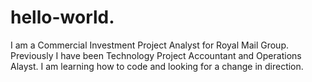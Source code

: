 # hello-world.
I am a Commercial Investment Project Analyst for Royal Mail Group. Previously I have been Technology Project Accountant and Operations Alayst.
I am learning how to code and looking for a change in direction.
